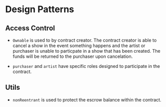 # Design Patterns

## Access Control
- `Ownable` is used to by contract creator.  The contract creator is able to cancel a 
show in the event something happens and the artist or purchaser is unable to particpate in a show that has been created.  The funds will be returned to the purchaser upon cancelation. 

- `purchaser` and `artist` have specific roles designed to participate in the contract.

## Utils
- `nonReentrant` is used to protect the escrow balance within the contract.